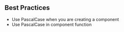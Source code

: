 ## Best Practices
- Use PascalCase when you are creating a component
- Use PascalCase in component function
